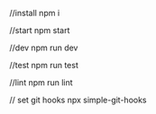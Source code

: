 //install
npm i

//start
npm start

//dev
npm run dev

//test
npm run test

//lint
npm run lint

// set git hooks
npx simple-git-hooks
